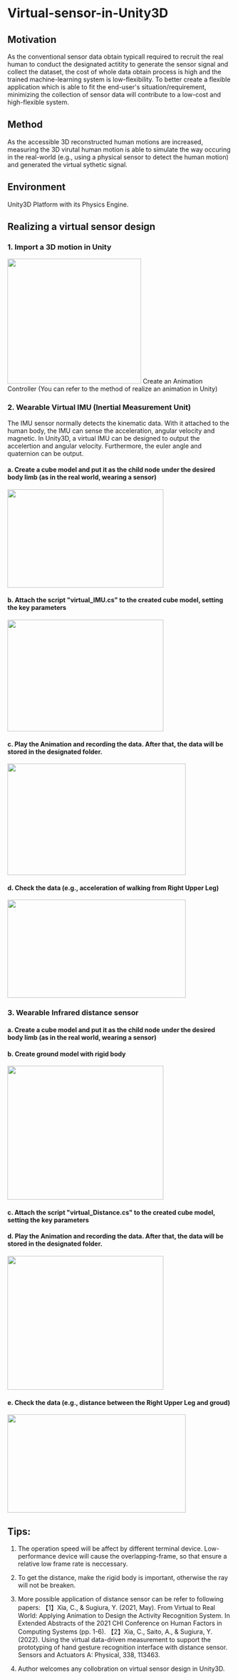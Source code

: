 # Virtual-sensor-in-Unity3D

## Motivation
As the conventional sensor data obtain typicall required to recruit the real human to conduct the designated actitity to generate the sensor signal and collect the dataset, the cost of whole data obtain process is high and the trained machine-learning system is low-flexibility. To better create a flexible application which is able to fit the end-user's situation/requirement, minimizing the collection of sensor data will contribute to a low-cost and high-flexible system.  

## Method
As the accessible 3D reconstructed human motions are increased, measuring the 3D virutal human motion is able to simulate the way occuring in the real-world (e.g., using a physical sensor to detect the human motion) and generated the virtual sythetic signal.

## Environment 
Unity3D Platform with its Physics Engine.

## Realizing a virtual sensor design
### 1. Import a 3D motion in Unity
<img src="https://github.com/NickXia815/Virtual-sensor-in-Unity3D/blob/Image/avatar.png" width="300" height="280" />
Create an Animation Controller (You can refer to the method of realize an animation in Unity)

### 2. Wearable Virtual IMU (Inertial Measurement Unit) 
The IMU sensor normally detects the kinematic data. With it attached to the human body, the IMU can sense the acceleration, angular velocity and magnetic. In Unity3D, a virtual IMU can be designed to output the accelertion and angular velocity. Furthermore, the euler angle and quaternion can be output. 

#### a. Create a cube model and put it as the child node under the desired body limb (as in the real world, wearing a sensor)
<img src="https://github.com/NickXia815/Virtual-sensor-in-Unity3D/blob/Image/attach_sensor_module.png" width="350" height="220" />

#### b. Attach the script "virtual_IMU.cs" to the created cube model, setting the key parameters
<img src="https://github.com/NickXia815/Virtual-sensor-in-Unity3D/blob/Image/parametersetting.jpg" width="350" height="250" />

#### c. Play the Animation and recording the data. After that, the data will be stored in the designated folder.
<img src="https://github.com/NickXia815/Virtual-sensor-in-Unity3D/blob/Image/savedfile.jpg" width="400" height="250" />

#### d. Check the data (e.g., acceleration of walking from Right Upper Leg)
<img src="https://github.com/NickXia815/Virtual-sensor-in-Unity3D/blob/Image/result.jpg" width="400" height="220" />

### 3. Wearable Infrared distance sensor 

#### a. Create a cube model and put it as the child node under the desired body limb (as in the real world, wearing a sensor)

#### b. Create ground model with rigid body
<img src="https://github.com/NickXia815/Virtual-sensor-in-Unity3D/blob/Image/ground.jpg" width="350" height="300" />

#### c. Attach the script "virtual_Distance.cs" to the created cube model, setting the key parameters

#### d. Play the Animation and recording the data. After that, the data will be stored in the designated folder.
<img src="https://github.com/NickXia815/Virtual-sensor-in-Unity3D/blob/Image/distance.png" width="350" height="300" />

#### e. Check the data (e.g., distance between the Right Upper Leg and groud)
<img src="https://github.com/NickXia815/Virtual-sensor-in-Unity3D/blob/Image/result_dis.jpg" width="400" height="220" />

## Tips:
1. The operation speed will be affect by different terminal device. Low-performance device will cause the overlapping-frame, so that ensure a relative low frame rate is neccessary.
2. To get the distance, make the rigid body is important, otherwise the ray will not be breaken. 
3. More possible application of distance sensor can be refer to following papers:
【1】Xia, C., & Sugiura, Y. (2021, May). From Virtual to Real World: Applying Animation to Design the Activity Recognition System. In Extended Abstracts of the 2021 CHI Conference on Human Factors in Computing Systems (pp. 1-6).
【2】Xia, C., Saito, A., & Sugiura, Y. (2022). Using the virtual data-driven measurement to support the prototyping of hand gesture recognition interface with distance sensor. Sensors and Actuators A: Physical, 338, 113463.

4. Author welcomes any collobration on virtual sensor design in Unity3D.
